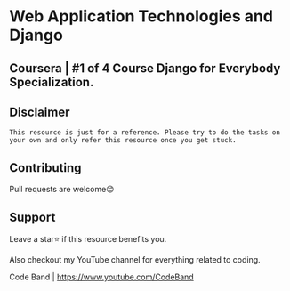 # Web Application Technologies and Django
## Coursera | #1 of 4 Course Django for Everybody Specialization.

## Disclaimer
`This resource is just for a reference. Please try to do the tasks on your own and only refer this resource once you get stuck.`

## Contributing
Pull requests are welcome😊

## Support
Leave a star⭐ if this resource benefits you.

Also checkout my YouTube channel for everything related to coding. 

Code Band | https://www.youtube.com/CodeBand
